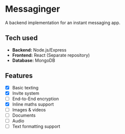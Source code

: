 # Messaginger

A backend implementation for an instant messaging app.

## Tech used
- **Backend:** Node.js/Express
- **Frontend:** React (Separate repository)
- **Database:** MongoDB

## Features
- [x] Basic texting
- [x] Invite system
- [ ] End-to-End encryption
- [x] Inline maths support
- [ ] Images & videos
- [ ] Documents
- [ ] Audio
- [ ] Text formatting support
